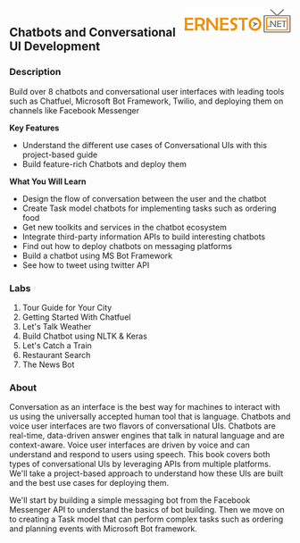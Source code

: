 <img align="right" src="./logo.png">

<h2><span style="color:red;"></span>Chatbots and Conversational UI Development</h2>

### Description

Build over 8 chatbots and conversational user interfaces with leading tools such as Chatfuel, Microsoft Bot Framework, Twilio, and deploying them on channels like Facebook Messenger

**Key Features**

- Understand the different use cases of Conversational UIs with this project-based guide
- Build feature-rich Chatbots and deploy them


**What You Will Learn**

- Design the flow of conversation between the user and the chatbot
- Create Task model chatbots for implementing tasks such as ordering food
- Get new toolkits and services in the chatbot ecosystem
- Integrate third-party information APIs to build interesting chatbots
- Find out how to deploy chatbots on messaging platforms
- Build a chatbot using MS Bot Framework
- See how to tweet using twitter API

### Labs


1. Tour Guide for Your City
2. Getting Started With Chatfuel
3. Let's Talk Weather
4. Build Chatbot using NLTK & Keras
5. Let's Catch a Train
6. Restaurant Search
7. The News Bot


### About

Conversation as an interface is the best way for machines to interact with us using the universally accepted human tool that is language. Chatbots and voice user interfaces are two flavors of conversational UIs. Chatbots are real-time, data-driven answer engines that talk in natural language and are context-aware. Voice user interfaces are driven by voice and can understand and respond to users using speech. This book covers both types of conversational UIs by leveraging APIs from multiple platforms. We'll take a project-based approach to understand how these UIs are built and the best use cases for deploying them.

We'll start by building a simple messaging bot from the Facebook Messenger API to understand the basics of bot building. Then we move on to creating a Task model that can perform complex tasks such as ordering and planning events with  Microsoft Bot framework.
